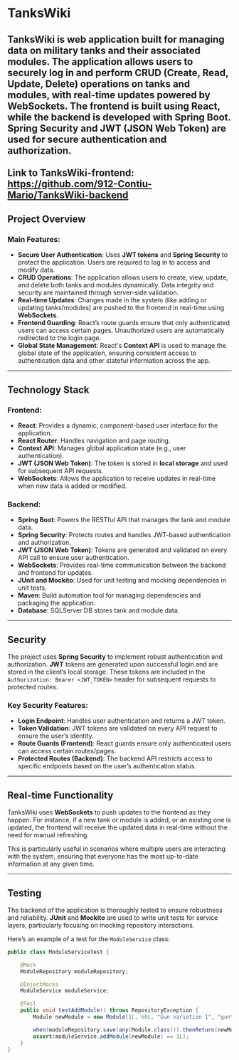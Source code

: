 # TanksWiki

TanksWiki is web application built for managing data on military tanks and their associated modules. The application allows users to securely log in and perform CRUD (Create, Read, Update, Delete) operations on tanks and modules, with real-time updates powered by WebSockets. The frontend is built using **React**, while the backend is developed with **Spring Boot**. **Spring Security** and **JWT** (JSON Web Token) are used for secure authentication and authorization.
<br><br>**Link to TanksWiki-frontend:** https://github.com/912-Contiu-Mario/TanksWiki-backend
---

## Project Overview

### Main Features:
- **Secure User Authentication**: Uses **JWT tokens** and **Spring Security** to protect the application. Users are required to log in to access and modify data.
- **CRUD Operations**: The application allows users to create, view, update, and delete both tanks and modules dynamically. Data integrity and security are maintained through server-side validation.
- **Real-time Updates**: Changes made in the system (like adding or updating tanks/modules) are pushed to the frontend in real-time using **WebSockets**.
- **Frontend Guarding**: React’s route guards ensure that only authenticated users can access certain pages. Unauthorized users are automatically redirected to the login page.
- **Global State Management**: React's **Context API** is used to manage the global state of the application, ensuring consistent access to authentication data and other stateful information across the app.

---

## Technology Stack

### Frontend:
- **React**: Provides a dynamic, component-based user interface for the application.
- **React Router**: Handles navigation and page routing.
- **Context API**: Manages global application state (e.g., user authentication).
- **JWT (JSON Web Token)**: The token is stored in **local storage** and used for subsequent API requests.
- **WebSockets**: Allows the application to receive updates in real-time when new data is added or modified.

### Backend:
- **Spring Boot**: Powers the RESTful API that manages the tank and module data.
- **Spring Security**: Protects routes and handles JWT-based authentication and authorization.
- **JWT (JSON Web Token)**: Tokens are generated and validated on every API call to ensure user authentication.
- **WebSockets**: Provides real-time communication between the backend and frontend for updates.
- **JUnit and Mockito**: Used for unit testing and mocking dependencies in unit tests.
- **Maven**: Build automation tool for managing dependencies and packaging the application.
- **Database**: SQLServer DB stores tank and module data.

---

## Security

The project uses **Spring Security** to implement robust authentication and authorization. **JWT** tokens are generated upon successful login and are stored in the client’s local storage. These tokens are included in the `Authorization: Bearer <JWT_TOKEN>` header for subsequent requests to protected routes.

### Key Security Features:
- **Login Endpoint**: Handles user authentication and returns a JWT token.
- **Token Validation**: JWT tokens are validated on every API request to ensure the user’s identity.
- **Route Guards (Frontend)**: React guards ensure only authenticated users can access certain routes/pages.
- **Protected Routes (Backend)**: The backend API restricts access to specific endpoints based on the user’s authentication status.

---

## Real-time Functionality

TanksWiki uses **WebSockets** to push updates to the frontend as they happen. For instance, if a new tank or module is added, or an existing one is updated, the frontend will receive the updated data in real-time without the need for manual refreshing.

This is particularly useful in scenarios where multiple users are interacting with the system, ensuring that everyone has the most up-to-date information at any given time.

---

## Testing

The backend of the application is thoroughly tested to ensure robustness and reliability. **JUnit** and **Mockito** are used to write unit tests for service layers, particularly focusing on mocking repository interactions.

Here’s an example of a test for the `ModuleService` class:

```java
public class ModuleServiceTest {

    @Mock
    ModuleRepository moduleRepository;

    @InjectMocks
    ModuleService moduleService;

    @Test
    public void testAddModule() throws RepositoryException {
        Module newModule = new Module(1L, 60L, "Gun variation 1", "gun", 55, 30, 20, 155);

        when(moduleRepository.save(any(Module.class))).thenReturn(newModule);
        assert(moduleService.addModule(newModule) == 1L);
    }
}
